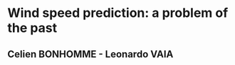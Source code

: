 # Wind speed prediction: a problem of the past

## Celien BONHOMME - Leonardo VAIA


```{tableofcontents}
```
